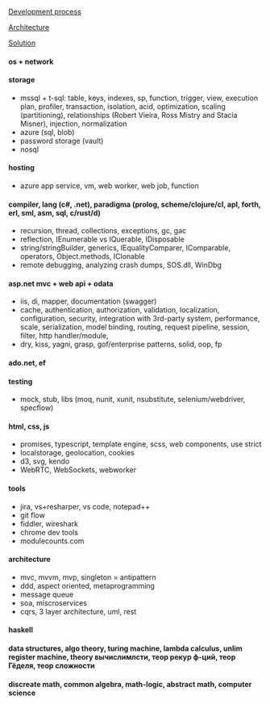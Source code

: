 [Development process](https://github.com/streamcode9/software-design/blob/master/development-process.md)

[Architecture](https://streamcode9.github.io/code/architecture.html)

[Solution](https://streamcode9.github.io/code/solution.html)

#### os + network
#### storage
* mssql + t-sql: table, keys, indexes, sp, function, trigger, view, execution plan, profiler, transaction, isolation, acid, optimization, scaling (partitioning), relationships (Robert Vieira, Ross Mistry and Stacia Misner), injection, normalization
* azure (sql, blob)
* password storage (vault)
* nosql
#### hosting
* azure app service, vm, web worker, web job, function
#### compiler, lang (c#, .net), paradigma (prolog, scheme/clojure/cl, apl, forth, erl, sml, asm, sql, c/rust/d)
* recursion, thread, collections, exceptions, gc, gac
* reflection, IEnumerable vs IQuerable, IDisposable
* string/stringBuilder, generics, IEqualityComparer, IComparable, operators, Object.methods, IClonable
* remote debugging, analyzing crash dumps, SOS.dll, WinDbg
#### asp.net mvc + web api + odata
* iis, di, mapper, documentation (swagger)
* cache, authentication, authorization, validation, localization, configuration, security, integration with 3rd-party system, performance, scale, serialization, model binding, routing, request pipeline, session, filter, http handler/module, 
* dry, kiss, yagni, grasp, gof/enterprise patterns, solid, oop, fp
#### ado.net, ef
#### testing
* mock, stub, libs (moq, nunit, xunit, nsubstitute, selenium/webdriver, specflow)
#### html, css, js
* promises, typescript, template engine, scss, web components, use strict
* localstorage, geolocation, cookies
* d3, svg, kendo
* WebRTC, WebSockets, webworker
#### tools
* jira, vs+resharper, vs code, notepad++
* git flow
* fiddler, wireshark
* chrome dev tools
* modulecounts.com
#### architecture
* mvc, mvvm, mvp, singleton = antipattern
* ddd, aspect oriented, metaprogramming
* message queue
* soa, miscroservices
* cqrs, 3 layer architecture, uml, rest
#### haskell
#### data structures, algo theory, turing machine, lambda calculus, unlim register machine, theory вычислимлсти, теор рекур ф-ций, теор Гёделя, теор сложности
#### discreate math, common algebra, math-logic, abstract math, computer science
